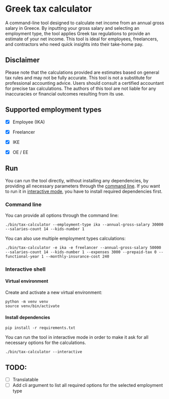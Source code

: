 # Greek tax calculator

A command-line tool designed to calculate net income from an annual gross salary in Greece. By inputting your gross
salary and selecting an employment type, the tool applies Greek tax regulations to provide an estimate of your net
income. This tool is ideal for employees, freelancers, and contractors who need quick insights into their take-home pay.

## Disclaimer

Please note that the calculations provided are estimates based on general tax rules and may not be fully accurate.
This tool is not a substitute for professional accounting advice. Users should consult a certified accountant for
precise tax calculations.
The authors of this tool are not liable for any inaccuracies or financial outcomes resulting from its use.

## Supported employment types

- [x] Employee (IKA)
- [x] Freelancer
- [X] IKE
- [x] OE / EE


## Run

You can run the tool directly, without installing any dependencies, by providing all necessary parameters through
the [command line](#command-line).
If you want to run it in [interactive mode](#interactive-shell), you have to install required dependencies first.

### Command line

You can provide all options through the command line:

```shell
./bin/tax-calculator --employment-type ika --annual-gross-salary 30000 --salaries-count 14 --kids-number 1
```

You can also use multiple employment types calculations:

```shell
./bin/tax-calculator -e ika -e freelancer --annual-gross-salary 50000 --salaries-count 14 --kids-number 1 --expenses 3000 --prepaid-tax 0 --functional-year 1 --monthly-insurance-cost 240 
```

### Interactive shell

#### Virtual environment

Create and activate a new virtual environment:

```shell
python -m venv venv
source venv/bin/activate
```

#### Install dependencies

```shell
pip install -r requirements.txt
```

You can run the tool in interactive mode in order to make it ask for all necessary options for the calculations.

```shell
./bin/tax-calculator --interactive
```

## TODO: 
- [ ] Translatable
- [ ] Add cli argument to list all required options for the selected employment type
